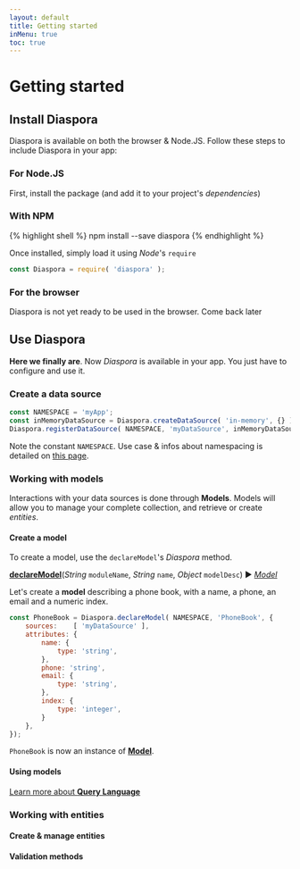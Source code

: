 ```yaml
---
layout: default
title: Getting started
inMenu: true
toc: true
---
```


# Getting started

## Install Diaspora

Diaspora is available on both the browser & Node.JS. Follow these steps to include Diaspora in your app:

### For Node.JS

First, install the package (and add it to your project's *dependencies*)

<div class="tabs tabs-code">
<div class="tab" data-ref="npm">
<h3>With NPM</h3>
{% highlight shell %}
npm install --save diaspora
{% endhighlight %}
</div>

<!--<div class="tab" data-ref="yarn">
<h3>With Yarn</h3>
{% highlight shell %}
#npm install --save diaspora
{% endhighlight %}
</div> -->
</div>

Once installed, simply load it using *Node*'s `require`

```javascript
const Diaspora = require( 'diaspora' );
```

### For the browser

<div class="note warning">
Diaspora is not yet ready to be used in the browser. Come back later
</div>

## Use Diaspora

**Here we finally are**. Now *Diaspora* is available in your app. You just have to configure and use it.

### Create a data source

```javascript
const NAMESPACE = 'myApp';
const inMemoryDataSource = Diaspora.createDataSource( 'in-memory', {} );
Diaspora.registerDataSource( NAMESPACE, 'myDataSource', inMemoryDataSource );
```

<div class="note info">
Note the constant <code>NAMESPACE</code>. Use case & infos about namespacing is detailed on <a href="#">this page</a>.
</div>

### Working with models

Interactions with your data sources is done through **Models**. Models will allow you to manage your complete collection, and retrieve or create *entities*.

#### Create a model

To create a model, use the `declareModel`'s *Diaspora* method.

<div class="note">
<strong><a href="jsdoc/Diaspora.html#.declareModel__anchor">declareModel</a></strong>(<em>String</em> <code class="prettyprint">moduleName</code>, <em>String</em> <code class="prettyprint">name</code>, <em>Object</em> <code class="prettyprint">modelDesc</code>) ► <em><a href="jsdoc/Model.html">Model</a></em>
</div>

Let's create a **model** describing a phone book, with a name, a phone, an email and a numeric index.

```javascript
const PhoneBook = Diaspora.declareModel( NAMESPACE, 'PhoneBook', {
	sources:    [ 'myDataSource' ],
	attributes: {
		name: {
			type: 'string',
		},
		phone: 'string',
		email: {
			type: 'string',
		},
		index: {
			type: 'integer',
		}
	},
});
```

`PhoneBook` is now an instance of **[Model](jsdoc/Model.html)**.

#### Using models

<a href="query-language.html" class="btn">Learn more about <b>Query Language</b></a>

### Working with entities

#### Create & manage entities

#### Validation methods